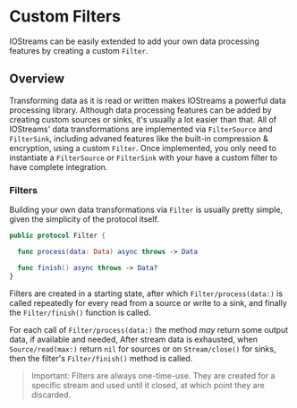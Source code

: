 # Custom Filters

IOStreams can be easily extended to add your own data processing features by creating a custom ``Filter``. 

## Overview

Transforming data as it is read or written makes IOStreams a powerful data processing library. Although data processing
features can be added by creating custom sources or sinks, it's usually a lot easier than that. All of 
IOStreams' data transformations are implemented via ``FilterSource`` and ``FilterSink``, including advaned features 
like the built-in compression & encryption, using a custom ``Filter``. Once implemented, you only need to instantiate
a ``FilterSource`` or ``FilterSink`` with your have a custom filter to have complete integration.  

### Filters

Building your own data transformations via ``Filter`` is usually pretty simple, given the simplicity of the protocol
itself.

```swift
public protocol Filter {

  func process(data: Data) async throws -> Data

  func finish() async throws -> Data?
}
```

Filters are created in a starting state, after which ``Filter/process(data:)`` is called repeatedly for every read from
a source or write to a sink, and finally the ``Filter/finish()`` function is called.

For each call of ``Filter/process(data:)`` the method _may_ return some output data, if available and needed, After
stream data is exhausted, when ``Source/read(max:)`` return `nil` for sources or on ``Stream/close()`` for sinks,
then the filter's ``Filter/finish()`` method is called.

> Important: Filters are always one-time-use. They are created for a specific stream and used until it closed, at
which point they are discarded.
